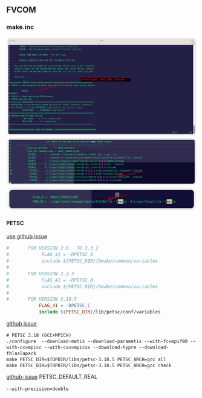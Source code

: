 
## FVCOM

### make.inc

<img src="./pics/changed_1.png" alt="image-changed_1" style="zoom:50%;" />

<img src="./pics/changed_2.png" alt="image-changed_2" style="zoom:50%;" />

<img src="./pics/changed_3.png" alt="image-changed_3" style="zoom:50%;" />


#### PETSC

[use github issue](https://github.com/FVCOM-GitHub/FVCOM/issues/26#issuecomment-2360309926)
```makefile
#       FOR VERSION 2.0   TO 2.3.2
#            FLAG_41 = -DPETSC_A
#            include ${PETSC_DIR}/bmake/common/variables
#
#       FOR VERSION 2.3.3
#            FLAG_41 = -DPETSC_B
#            include ${PETSC_DIR}/bmake/common/variables
#
#       FOR VERSION 3.18.5
            FLAG_41 = -DPETSC_C
            include ${PETSC_DIR}/lib/petsc/conf/variables
```

[github issue](https://github.com/FVCOM-GitHub/FVCOM/issues/26#issuecomment-2361137444)
```shell
# PETSC 3.18 (GCC+MPICH)
./configure  --download-metis --download-parametis --with-fc=mpif90 --with-cc=mpicc --with-cxx=mpicxx --download-hypre --download-fblaslapack
make PETSC_DIR=$TOPDIR/libs/petsc-3.18.5 PETSC_ARCH=gcc all
make PETSC_DIR=$TOPDIR/libs/petsc-3.18.5 PETSC_ARCH=gcc check
```

[github-issue](https://github.com/FVCOM-GitHub/FVCOM/issues/26#issuecomment-2366928521)
PETSC_DEFAULT_REAL

`--with-precision=double`
